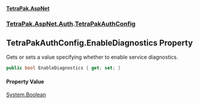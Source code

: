#### [TetraPak.AspNet](index.md 'index')
### [TetraPak.AspNet.Auth](TetraPak_AspNet_Auth.md 'TetraPak.AspNet.Auth').[TetraPakAuthConfig](TetraPak_AspNet_Auth_TetraPakAuthConfig.md 'TetraPak.AspNet.Auth.TetraPakAuthConfig')
## TetraPakAuthConfig.EnableDiagnostics Property
Gets or sets a value specifying whether to enable service diagnostics.  
```csharp
public bool EnableDiagnostics { get; set; }
```
#### Property Value
[System.Boolean](https://docs.microsoft.com/en-us/dotnet/api/System.Boolean 'System.Boolean')
